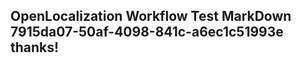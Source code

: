 <properties
ms.topic="hero-topic"
ms.test1="hero-topic"
ms.test2="test"/>

## OpenLocalization Workflow Test MarkDown 7915da07-50af-4098-841c-a6ec1c51993e thanks!
